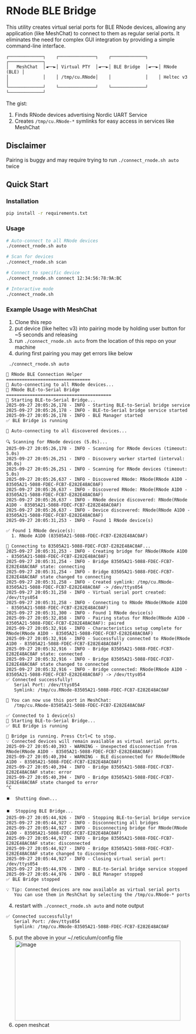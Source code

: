 # RNode BLE Bridge

This utility creates virtual serial ports for BLE RNode devices, allowing any application (like MeshChat) to connect to them as regular serial ports. It eliminates the need for complex GUI integration by providing a simple command-line interface.


```
┌─────────────┐    ┌──────────────┐    ┌─────────────┐    ┌─────────────┐
│   MeshChat  │◄──►│ Virtual PTY  │◄──►│ BLE Bridge  │◄──►│ RNode (BLE) │
│             │    │ /tmp/cu.RNode│    │             │    │ Heltec v3   │
└─────────────┘    └──────────────┘    └─────────────┘    └─────────────┘
```

The gist: 

1. Finds RNode devices advertising Nordic UART Service
2. Creates `/tmp/cu.RNode-*` symlinks for easy access in services like MeshChat

## Disclaimer

Pairing is buggy and may require trying to run `./connect_rnode.sh auto` twice

## Quick Start

### Installation

```bash
pip install -r requirements.txt
```

### Usage

```bash
# Auto-connect to all RNode devices
./connect_rnode.sh auto

# Scan for devices
./connect_rnode.sh scan

# Connect to specific device
./connect_rnode.sh connect 12:34:56:78:9A:BC

# Interactive mode
./connect_rnode.sh
```

### Example Usage with MeshChat

1. Clone this repo
2. put device (like heltec v3) into pairing mode by holding user button for ~5 seconds and releasing
3. run `./connect_rnode.sh auto` from the location of this repo on your machine
4. during first pairing you may get errors like below

```
 ./connect_rnode.sh auto

🌉 RNode BLE Connection Helper
================================
🚀 Auto-connecting to all RNode devices...
🌉 RNode BLE-to-Serial Bridge
========================================
🚀 Starting BLE-to-Serial Bridge...
2025-09-27 20:05:26,178 - INFO - Starting BLE-to-Serial bridge service
2025-09-27 20:05:26,178 - INFO - BLE-to-Serial bridge service started
2025-09-27 20:05:26,178 - INFO - BLE Manager started
✅ BLE Bridge is running

🚀 Auto-connecting to all discovered devices...

🔍 Scanning for RNode devices (5.0s)...
2025-09-27 20:05:26,178 - INFO - Scanning for RNode devices (timeout: 5.0s)
2025-09-27 20:05:26,251 - INFO - Discovery worker started (interval: 30.0s)
2025-09-27 20:05:26,251 - INFO - Scanning for RNode devices (timeout: 5.0s)
2025-09-27 20:05:26,637 - INFO - Discovered RNode: RNode(RNode A1D0 - 83505A21-5088-FDEC-FCB7-E282E48AC0AF)
2025-09-27 20:05:26,637 - INFO - Discovered RNode: RNode(RNode A1D0 - 83505A21-5088-FDEC-FCB7-E282E48AC0AF)
2025-09-27 20:05:26,637 - INFO - RNode device discovered: RNode(RNode A1D0 - 83505A21-5088-FDEC-FCB7-E282E48AC0AF)
2025-09-27 20:05:26,637 - INFO - Device discovered: RNode(RNode A1D0 - 83505A21-5088-FDEC-FCB7-E282E48AC0AF)
2025-09-27 20:05:31,253 - INFO - Found 1 RNode device(s)

✅ Found 1 RNode device(s):
  1. RNode A1D0 (83505A21-5088-FDEC-FCB7-E282E48AC0AF)

🔗 Connecting to 83505A21-5088-FDEC-FCB7-E282E48AC0AF...
2025-09-27 20:05:31,253 - INFO - Creating bridge for RNode(RNode A1D0 - 83505A21-5088-FDEC-FCB7-E282E48AC0AF)
2025-09-27 20:05:31,254 - INFO - Bridge 83505A21-5088-FDEC-FCB7-E282E48AC0AF state: connecting
2025-09-27 20:05:31,254 - INFO - Bridge 83505A21-5088-FDEC-FCB7-E282E48AC0AF state changed to connecting
2025-09-27 20:05:31,258 - INFO - Created symlink: /tmp/cu.RNode-83505A21-5088-FDEC-FCB7-E282E48AC0AF -> /dev/ttys054
2025-09-27 20:05:31,258 - INFO - Virtual serial port created: /dev/ttys054
2025-09-27 20:05:31,258 - INFO - Connecting to RNode RNode(RNode A1D0 - 83505A21-5088-FDEC-FCB7-E282E48AC0AF)
2025-09-27 20:05:31,300 - INFO - Found 1 RNode device(s)
2025-09-27 20:05:32,858 - INFO - Pairing status for RNode(RNode A1D0 - 83505A21-5088-FDEC-FCB7-E282E48AC0AF): paired
2025-09-27 20:05:32,916 - INFO - Characteristics setup complete for RNode(RNode A1D0 - 83505A21-5088-FDEC-FCB7-E282E48AC0AF)
2025-09-27 20:05:32,916 - INFO - Successfully connected to RNode(RNode A1D0 - 83505A21-5088-FDEC-FCB7-E282E48AC0AF)
2025-09-27 20:05:32,916 - INFO - Bridge 83505A21-5088-FDEC-FCB7-E282E48AC0AF state: connected
2025-09-27 20:05:32,916 - INFO - Bridge 83505A21-5088-FDEC-FCB7-E282E48AC0AF state changed to connected
2025-09-27 20:05:32,916 - INFO - Bridge connected: RNode(RNode A1D0 - 83505A21-5088-FDEC-FCB7-E282E48AC0AF) -> /dev/ttys054
✅ Connected successfully!
   Serial Port: /dev/ttys054
   Symlink: /tmp/cu.RNode-83505A21-5088-FDEC-FCB7-E282E48AC0AF

📝 You can now use this port in MeshChat:
   /tmp/cu.RNode-83505A21-5088-FDEC-FCB7-E282E48AC0AF

✅ Connected to 1 device(s)
🚀 Starting BLE-to-Serial Bridge...
✅ BLE Bridge is running

🔄 Bridge is running. Press Ctrl+C to stop.
💡 Connected devices will remain available as virtual serial ports.
2025-09-27 20:05:40,393 - WARNING - Unexpected disconnection from RNode(RNode A1D0 - 83505A21-5088-FDEC-FCB7-E282E48AC0AF)
2025-09-27 20:05:40,394 - WARNING - BLE disconnected for RNode(RNode A1D0 - 83505A21-5088-FDEC-FCB7-E282E48AC0AF)
2025-09-27 20:05:40,394 - INFO - Bridge 83505A21-5088-FDEC-FCB7-E282E48AC0AF state: error
2025-09-27 20:05:40,394 - INFO - Bridge 83505A21-5088-FDEC-FCB7-E282E48AC0AF state changed to error
^C

⏹️  Shutting down...

⏹️  Stopping BLE Bridge...
2025-09-27 20:05:44,926 - INFO - Stopping BLE-to-Serial bridge service
2025-09-27 20:05:44,927 - INFO - Disconnecting all bridges
2025-09-27 20:05:44,927 - INFO - Disconnecting bridge for RNode(RNode A1D0 - 83505A21-5088-FDEC-FCB7-E282E48AC0AF)
2025-09-27 20:05:44,927 - INFO - Bridge 83505A21-5088-FDEC-FCB7-E282E48AC0AF state: disconnected
2025-09-27 20:05:44,927 - INFO - Bridge 83505A21-5088-FDEC-FCB7-E282E48AC0AF state changed to disconnected
2025-09-27 20:05:44,927 - INFO - Closing virtual serial port: /dev/ttys054
2025-09-27 20:05:44,976 - INFO - BLE-to-Serial bridge service stopped
2025-09-27 20:05:44,976 - INFO - BLE Manager stopped
✅ BLE Bridge stopped

💡 Tip: Connected devices are now available as virtual serial ports
   You can use them in MeshChat by selecting the /tmp/cu.RNode-* ports
```
4. restart with `./connect_rnode.sh auto` and note output
```
✅ Connected successfully!
   Serial Port: /dev/ttys054
   Symlink: /tmp/cu.RNode-83505A21-5088-FDEC-FCB7-E282E48AC0AF
```
5. put the above in your ~/.reticulum/config file
   <img width="451" height="218" alt="image" src="https://github.com/user-attachments/assets/8a3cb0ea-950f-444e-ba4a-d9237af5a049" />
6. open meshcat


